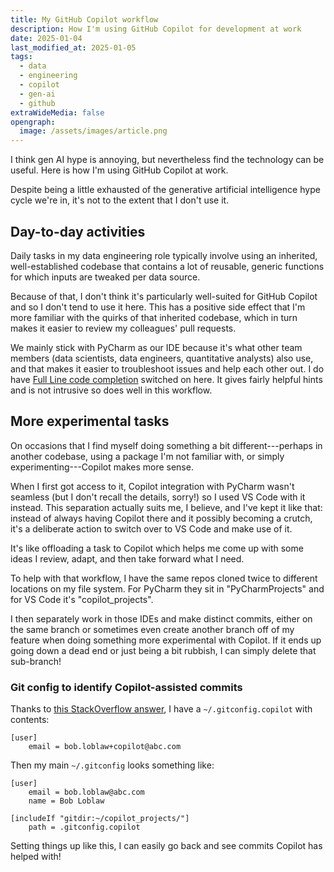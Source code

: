 ```yaml
---
title: My GitHub Copilot workflow
description: How I'm using GitHub Copilot for development at work
date: 2025-01-04
last_modified_at: 2025-01-05
tags:
  - data
  - engineering
  - copilot
  - gen-ai
  - github
extraWideMedia: false
opengraph:
  image: /assets/images/article.png
---
```


I think gen AI hype is annoying, but nevertheless find the technology can be useful. Here is how I'm using GitHub Copilot at work.

Despite being a little exhausted of the generative artificial intelligence hype cycle we're in, it's not to the extent
that I don't use it.

## Day-to-day activities

Daily tasks in my data engineering role typically involve using an inherited, well-established codebase that contains a
lot of reusable, generic functions for which inputs are tweaked per data source.

Because of that, I don't think it's particularly well-suited for GitHub Copilot and so I don't tend to use it here. This
has a positive side effect that I'm more familiar with the quirks of that inherited codebase, which in turn makes it
easier to review my colleagues' pull requests.

We mainly stick with PyCharm as our IDE because it's what other team members (data scientists, data engineers,
quantitative analysts) also use, and that makes it easier to troubleshoot issues and help each other out. I do have
[Full Line code completion](https://www.jetbrains.com/help/idea/full-line-code-completion.html) switched on here. It
gives fairly helpful hints and is not intrusive so does well in this workflow.

## More experimental tasks

On occasions that I find myself doing something a bit different---perhaps in another codebase, using a package I'm not
familiar with, or simply experimenting---Copilot makes more sense.

When I first got access to it, Copilot integration with PyCharm wasn't seamless (but I don't recall the details, sorry!)
so I used VS Code with it instead. This separation actually suits me, I believe, and I've kept it like that: instead of
always having Copilot there and it possibly becoming a crutch, it's a deliberate action to switch over to VS Code and
make use of it.

It's like offloading a task to Copilot which helps me come up with some ideas I review, adapt, and then take forward
what I need.

To help with that workflow, I have the same repos cloned twice to different locations on my file system. For PyCharm
they sit in "PyCharmProjects" and for VS Code it's "copilot_projects".

I then separately work in those IDEs and make distinct commits, either on the same branch or sometimes even create
another branch off of my feature when doing something more experimental with Copilot. If it ends up going down a dead
end or just being a bit rubbish, I can simply delete that sub-branch!

### Git config to identify Copilot-assisted commits

Thanks to
[this StackOverflow answer](https://stackoverflow.com/questions/14754762/can-gitconfig-options-be-set-conditionally/59184292#59184292),
I have a `~/.gitconfig.copilot` with contents:

```
[user]
    email = bob.loblaw+copilot@abc.com
```

Then my main `~/.gitconfig` looks something like:

```
[user]
    email = bob.loblaw@abc.com
    name = Bob Loblaw

[includeIf "gitdir:~/copilot_projects/"]
    path = .gitconfig.copilot
```

Setting things up like this, I can easily go back and see commits Copilot has helped with!
